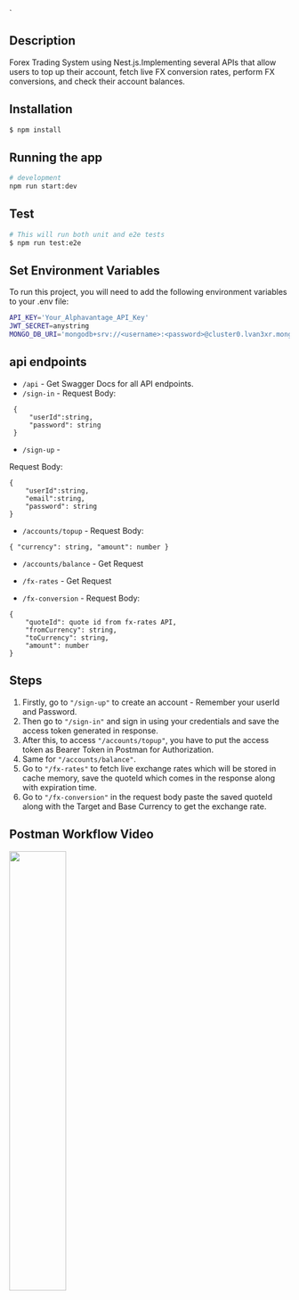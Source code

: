 `
## Description

 Forex Trading System using Nest.js.Implementing several APIs that allow users to top up their account, fetch live FX conversion rates, perform FX conversions, and check their account balances.

## Installation

```bash
$ npm install
```

## Running the app

```bash
# development
npm run start:dev
```

## Test

```bash
# This will run both unit and e2e tests
$ npm run test:e2e
```

## Set Environment Variables

To run this project, you will need to add the following environment variables to your .env file:

```bash
API_KEY='Your_Alphavantage_API_Key'
JWT_SECRET=anystring
MONGO_DB_URI='mongodb+srv://<username>:<password>@cluster0.lvan3xr.mongodb.net/?retryWrites=true&w=majority&appName=Cluster0'
```

## api endpoints

- `/api` - Get Swagger Docs for all API endpoints.
- `/sign-in` - 
Request Body:
```
 { 
     "userId":string, 
     "password": string 
 }
 ```

- `/sign-up` - 

Request Body:
```
{ 
    "userId":string, 
    "email":string, 
    "password": string 
}
```
- `/accounts/topup` - 
Request Body:
```
{ "currency": string, "amount": number }
```
- `/accounts/balance` - Get Request

- `/fx-rates` - Get Request

- `/fx-conversion` - 
Request Body:
```
{ 
    "quoteId": quote id from fx-rates API, 
    "fromCurrency": string, 
    "toCurrency": string, 
    "amount": number 
}
```


## Steps
1. Firstly, go to `"/sign-up"` to create an account - Remember your userId and Password.
2. Then go to `"/sign-in"` and sign in using your credentials and save the access token generated in response.
3. After this, to access `"/accounts/topup"`, you have to put the access token as Bearer Token in Postman for Authorization.
4. Same for `"/accounts/balance"`.
5. Go to `"/fx-rates"` to fetch live exchange rates which will be stored in cache memory, save the quoteId which comes in the response along with expiration time.
6. Go to `"/fx-conversion"` in the request body paste the saved quoteId along with the Target and Base Currency to get the exchange rate.

## Postman Workflow Video

[<img src="https://i9.ytimg.com/vi_webp/OOeI6PDjuIY/mq1.webp?sqp=CJzP9bAG-oaymwEmCMACELQB8quKqQMa8AEB-AH-CYACqAWKAgwIABABGGQgZChkMA8=&rs=AOn4CLDF2Pl4uOPWK3-UcWmuKtTGXfPNdw" width="45%">](https://youtu.be/OOeI6PDjuIY "Postman Workflow")





